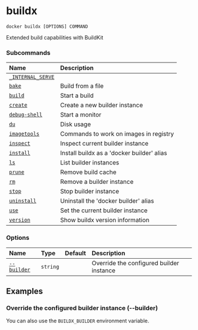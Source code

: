 # buildx

```
docker buildx [OPTIONS] COMMAND
```

<!---MARKER_GEN_START-->
Extended build capabilities with BuildKit

### Subcommands

| Name                                           | Description                                |
|:-----------------------------------------------|:-------------------------------------------|
| [`_INTERNAL_SERVE`](buildx__INTERNAL_SERVE.md) |                                            |
| [`bake`](buildx_bake.md)                       | Build from a file                          |
| [`build`](buildx_build.md)                     | Start a build                              |
| [`create`](buildx_create.md)                   | Create a new builder instance              |
| [`debug-shell`](buildx_debug-shell.md)         | Start a monitor                            |
| [`du`](buildx_du.md)                           | Disk usage                                 |
| [`imagetools`](buildx_imagetools.md)           | Commands to work on images in registry     |
| [`inspect`](buildx_inspect.md)                 | Inspect current builder instance           |
| [`install`](buildx_install.md)                 | Install buildx as a 'docker builder' alias |
| [`ls`](buildx_ls.md)                           | List builder instances                     |
| [`prune`](buildx_prune.md)                     | Remove build cache                         |
| [`rm`](buildx_rm.md)                           | Remove a builder instance                  |
| [`stop`](buildx_stop.md)                       | Stop builder instance                      |
| [`uninstall`](buildx_uninstall.md)             | Uninstall the 'docker builder' alias       |
| [`use`](buildx_use.md)                         | Set the current builder instance           |
| [`version`](buildx_version.md)                 | Show buildx version information            |


### Options

| Name                    | Type     | Default | Description                              |
|:------------------------|:---------|:--------|:-----------------------------------------|
| [`--builder`](#builder) | `string` |         | Override the configured builder instance |


<!---MARKER_GEN_END-->

## Examples

### <a name="builder"></a> Override the configured builder instance (--builder)

You can also use the `BUILDX_BUILDER` environment variable.
